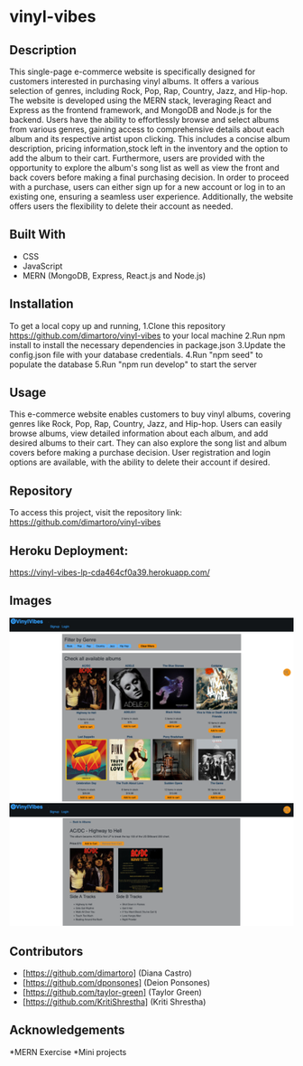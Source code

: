 # vinyl-vibes

## Description
This single-page e-commerce website is specifically designed for customers interested in purchasing vinyl albums. It offers a various selection of genres, including Rock, Pop, Rap, Country, Jazz, and Hip-hop. The website is developed using the MERN stack, leveraging React and Express as the frontend framework, and MongoDB and Node.js for the backend. Users have the ability to effortlessly browse and select albums from various genres, gaining access to comprehensive details about each album and its respective artist upon clicking. This includes a concise album description, pricing information,stock left in the inventory and the option to add the album to their cart. Furthermore, users are provided with the opportunity to explore the album's song list as well as view the front and back covers before making a final purchasing decision. In order to proceed with a purchase, users can either sign up for a new account or log in to an existing one, ensuring a seamless user experience. Additionally, the website offers users the flexibility to delete their account as needed.

## Built With
* CSS
* JavaScript
* MERN (MongoDB, Express, React.js and Node.js)

## Installation
To get a local copy up and running, 
1.Clone this repository https://github.com/dimartoro/vinyl-vibes to your local machine
2.Run npm install to install the necessary dependencies in package.json
3.Update the config.json file with your database credentials. 
4.Run "npm seed" to populate the database
5.Run "npm run develop" to start the server

## Usage
This e-commerce website enables customers to buy vinyl albums, covering genres like Rock, Pop, Rap, Country, Jazz, and Hip-hop. Users can easily browse albums, view detailed information about each album, and add desired albums to their cart. They can also explore the song list and album covers before making a purchase decision. User registration and login options are available, with the ability to delete their account if desired.

## Repository
To access this project, visit the repository link: https://github.com/dimartoro/vinyl-vibes

## Heroku Deployment: 
https://vinyl-vibes-lp-cda464cf0a39.herokuapp.com/

## Images
![Image is the screenshot of homepage of VinylVibes](./client/public/images/homepage.png)
![Image is the screenshot of album cover](./client/public/images/albumdetail.png)

## Contributors
* [https://github.com/dimartoro] (Diana Castro)
* [https://github.com/dponsones] (Deion Ponsones)
* [https://github.com/taylor-green] (Taylor Green)
* [https://github.com/KritiShrestha] (Kriti Shrestha)

## Acknowledgements
*MERN Exercise 
*Mini projects
